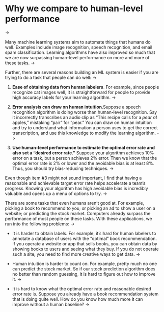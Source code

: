 # Why we compare to human-level performance
->

Many machine learning systems aim to automate things that humans do well. Examples include image recognition, speech recognition, and email spam classification. Learning algorithms have also improved so much that we are now surpassing human-level performance on more and more of these tasks.
->


Further, there are several reasons building an ML system is easier if you are trying to do a task that people can do well:
->


1. **Ease of obtaining data from human labelers**.​ For example, since people recognize cat images well, it is straightforward for people to provide high accuracy labels for your learning algorithm.
->


2. **Error analysis can draw on human intuition**.​ Suppose a speech recognition algorithm is doing worse than human-level recognition. Say it incorrectly transcribes an audio clip as “This recipe calls for a ​*pear​* of apples,” mistaking “pair” for “pear.” You can draw on human intuition and try to understand what information a person uses to get the correct transcription, and use this knowledge to modify the learning algorithm.
->


3. **Use human-level performance to estimate the optimal error rate and also set a “desired error rate.”​** Suppose your algorithm achieves 10% error on a task, but a person achieves 2% error. Then we know that the optimal error rate is 2% or lower and the avoidable bias is at least 8%. Thus, you should try bias-reducing techniques.
->


Even though item #3 might not sound important, I find that having a reasonable and achievable target error rate helps accelerate a team’s progress. Knowing your algorithm has high avoidable bias is incredibly valuable and opens up a menu of options to try.
->


There are some tasks that even humans aren’t good at. For example, picking a book to recommend to you; or picking an ad to show a user on a website; or predicting the stock market. Computers already surpass the performance of most people on these tasks. With these applications, we run into the following problems:
->

* It is harder to obtain labels.​ For example, it’s hard for human labelers to annotate a database of users with the “optimal” book recommendation. If you operate a website or app that sells books, you can obtain data by showing books to users and seeing what they buy. If you do not operate such a site, you need to find more creative ways to get data.
->


* Human intuition is harder to count on.​ For example, pretty much no one can predict the stock market. So if our stock prediction algorithm does no better than random guessing, it is hard to figure out how to improve it.
->


* It is hard to know what the optimal error rate and reasonable desired error rate is. ​Suppose you already have a book recommendation system that is doing quite well. How do you know how much more it can improve without a human baseline?
->

